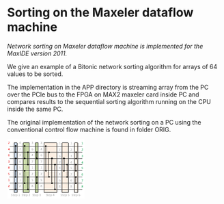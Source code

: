 # Sorting on the Maxeler dataflow machine




*Network sorting on Maxeler dataflow machine is implemented for the MaxIDE version 2011.*

We give an example of a Bitonic network sorting algorithm for arrays of 64 values to be sorted.

The implementation in the APP directory is streaming array from the PC over the PCIe bus to the FPGA on MAX2 maxeler card inside PC and compares results to the sequential sorting algorithm running on the CPU inside the same PC.

The original implementation of the network sorting on a PC using the conventional control flow machine is found in folder ORIG.
 
![LPLogo](DOCS/Bitonic8.png)
